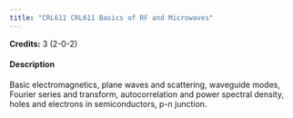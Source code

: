 ```yaml
---
title: "CRL611 CRL611 Basics of RF and Microwaves"
---
```

**Credits:** 3 (2-0-2)

#### Description
Basic electromagnetics, plane waves and scattering, waveguide modes, Fourier series and transform, autocorrelation and power spectral density, holes and electrons in semiconductors, p-n junction.